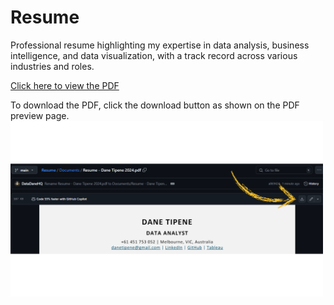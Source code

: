 # Resume
Professional resume highlighting my expertise in data analysis, business intelligence, and data visualization, with a track record across various industries and roles.

[Click here to view the PDF](Documents/Resume%20-%20Dane%20Tipene%202024.pdf)

To download the PDF, click the download button as shown on the PDF preview page.
<img src="Documents/PDF%20document%20download%20instructions.png" alt="Download Instructions" width="500"/>
